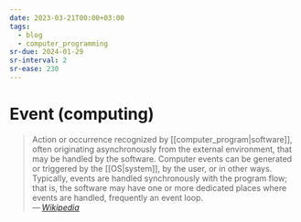 ```yaml
---
date: 2023-03-21T00:00+03:00
tags:
  - blog
  - computer_programming
sr-due: 2024-01-29
sr-interval: 2
sr-ease: 230
---
```


# Event (computing)

> Action or occurrence recognized by [[computer_program|software]], often
> originating asynchronously from the external environment, that may be handled
> by the software. Computer events can be generated or triggered by the
> [[OS|system]], by the user, or in other ways. Typically, events
> are handled synchronously with the program flow; that is, the software may
> have one or more dedicated places where events are handled, frequently an
> event loop.\
> — <cite>[Wikipedia](https://en.wikipedia.org/wiki/Event_\(computing\))</cite>
